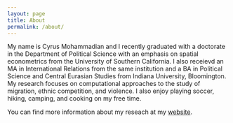 ```yaml
---
layout: page
title: About
permalink: /about/
---
```


My name is Cyrus Mohammadian and I recently graduated with a doctorate in the Department of Political Science with an emphasis on spatial econometrics from the University of Southern California. I also receievd an MA in International Relations from the same institution and a BA in Political Science and Central Eurasian Studies from Indiana University, Bloomington. My research focuses on computational approaches to the study of migration, ethnic competition, and violence. I also enjoy playing soccer, hiking, camping, and cooking on my free time.

You can find more information about my reseach at my [website](http://www.cyrusmohammadian.com).
